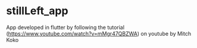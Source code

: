 # stillLeft_app
 App developed in flutter by following the tutorial (https://www.youtube.com/watch?v=mMgr47QBZWA) on youtube by Mitch Koko
